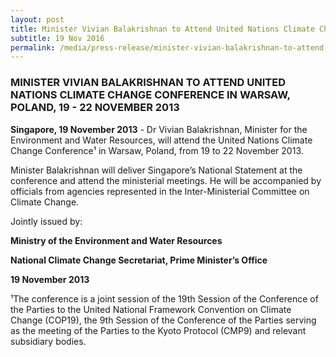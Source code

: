 ```yaml
---
layout: post
title: Minister Vivian Balakrishnan to Attend United Nations Climate Change Conference In Warsaw, Poland, 19 - 22 November 2013
subtitle: 19 Nov 2016
permalink: /media/press-release/minister-vivian-balakrishnan-to-attend-united-nations-climate-change-conference-in-warsaw-poland-19---22-november-2013
---
```


### MINISTER VIVIAN BALAKRISHNAN TO ATTEND UNITED NATIONS CLIMATE CHANGE CONFERENCE IN WARSAW, POLAND, 19 - 22 NOVEMBER 2013

**Singapore, 19 November 2013** - Dr Vivian Balakrishnan, Minister for the Environment and Water Resources, will attend the United Nations Climate Change Conference¹ in Warsaw, Poland, from 19 to 22 November 2013.

Minister Balakrishnan will deliver Singapore’s National Statement at the conference and attend the ministerial meetings. He will be accompanied by officials from agencies represented in the Inter-Ministerial Committee on Climate Change.

Jointly issued by:

**Ministry of the Environment and Water Resources**

**National Climate Change Secretariat, Prime Minister’s Office**

**19 November 2013**

¹The conference is a joint session of the 19th Session of the Conference of the Parties to the United National Framework Convention on Climate Change (COP19), the 9th Session of the Conference of the Parties serving as the meeting of the Parties to the Kyoto Protocol (CMP9) and relevant subsidiary bodies.
